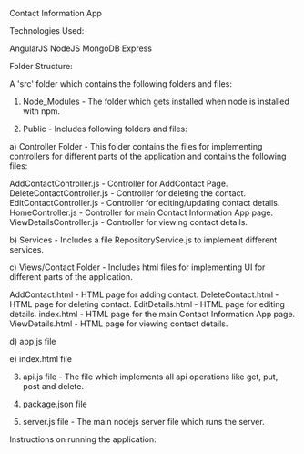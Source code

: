 Contact Information App

Technologies Used:

AngularJS
NodeJS
MongoDB
Express

Folder Structure:

A 'src' folder which contains the following folders and files:

1) Node_Modules - The folder which gets installed when node is installed with npm.

2) Public - Includes following folders and files:

a) Controller Folder - This folder contains the files for implementing controllers for different parts of the application and contains the following files:

AddContactController.js - Controller for AddContact Page.
DeleteContactController.js - Controller for deleting the contact.
EditContactController.js - Controller for editing/updating contact details.
HomeController.js - Controller for main Contact Information App page.
ViewDetailsController.js - Controller for viewing contact details.

b) Services - Includes a file RepositoryService.js to implement different services.

c) Views/Contact Folder - Includes html files for implementing UI for different parts of the application.

AddContact.html - HTML page for adding contact.
DeleteContact.html - HTML page for deleting contact.
EditDetails.html - HTML page for editing details.
index.html - HTML page for the main Contact Information App page.
ViewDetails.html - HTML page for viewing contact details.

d) app.js file

e) index.html file

3) api.js file - The file which implements all api operations like get, put, post and delete.

4) package.json file

5) server.js file - The main nodejs server file which runs the server.


Instructions on running the application:

